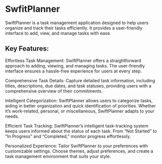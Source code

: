 # SwfitPlanner
SwiftPlanner is a task management application designed to help users organize and track their tasks efficiently. It provides a user-friendly interface to add, view, and manage tasks with ease.

## Key Features:
Effortless Task Management:
SwiftPlanner offers a straightforward approach to adding, viewing, and managing tasks. The user-friendly interface ensures a hassle-free experience for users at every step.

Comprehensive Task Details:
Capture detailed task information, including titles, descriptions, due dates, and task statuses, providing users with a comprehensive overview of their commitments.

Intelligent Categorization:
SwiftPlanner allows users to categorize tasks, aiding in better organization and quick identification of priorities. Whether it’s work-related, personal, or miscellaneous, SwiftPlanner adapts to your needs.

Efficient Task Tracking:
SwiftPlanner’s intelligent task-tracking system keeps users informed about the status of each task. From “Not Started” to “In Progress” and “Completed,” monitor progress effortlessly.

Personalized Experience:
Tailor SwiftPlanner to your preferences with customizable settings. Choose themes, adjust preferences, and create a task management environment that suits your style.

